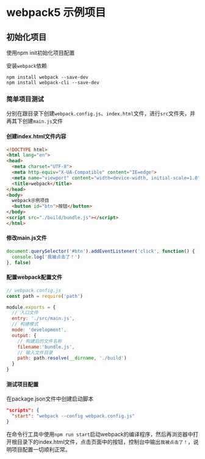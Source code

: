 # webpack5 示例项目

## 初始化项目

使用npm init初始化项目配置

安装`webpack`依赖
```
npm install webpack --save-dev
npm install webpack-cli --save-dev
```
### 简单项目测试

分别在跟目录下创建`webpack.config.js`、`index.html`文件，进行`src`文件夹，并再其下创建`main.js`文件

#### 创建index.html文件内容

```html
<!DOCTYPE html>
<html lang="en">
<head>
  <meta charset="UTF-8">
  <meta http-equiv="X-UA-Compatible" content="IE=edge">
  <meta name="viewport" content="width=device-width, initial-scale=1.0">
  <title>webpack</title>
</head>
<body>
  webpack示例项目
  <button id="btn">按钮</button>
</body>
<script src="./build/bundle.js"></script>
</html>
```

#### 修改main.js文件

```js
document.querySelector('#btn').addEventListener('click', function() {
  console.log('我被点击了！')
}, false)
```

#### 配置webpack配置文件

```js
// webpack.config.js
const path = require('path')

module.exports = {
  // 入口文件
  entry: './src/main.js',
  // 构建模式
  mode: 'development',
  output: {
    // 构建后的文件名称
    filename:'bundle.js',
    // 输入文件目录
    path: path.resolve(__dirname, './build')
  }
}

```

#### 测试项目配置

在package.json文件中创建启动脚本
```json
"scripts": {
  "start": "webpack --config webpack.config.js"
}
```

在命令行工具中使用`npm run start`启动webpack的编译程序，然后再浏览器中打开根目录下的index.html文件，点击页面中的按钮，控制台中输出`我被点击了！`，说明项目配置一切顺利正常。

## 